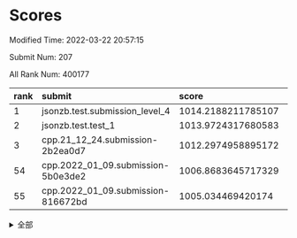 # Scores

Modified Time: 2022-03-22 20:57:15

Submit Num: 207

All Rank Num: 400177

| rank |               submit               |       score        |       sigma        | pk_num |
| :--- | :--------------------------------- | :----------------- | :----------------- | :----- |
| 1    | jsonzb.test.submission_level_4     | 1014.2188211785107 | 0.826125622128789  | 7729   |
| 2    | jsonzb.test.test_1                 | 1013.9724317680583 | 0.8321326347276167 | 7722   |
| 3    | cpp.21_12_24.submission-2b2ea0d7   | 1012.2974958895172 | 0.7850032553411169 | 7733   |
| 54   | cpp.2022_01_09.submission-5b0e3de2 | 1006.8683645717329 | 0.7310172698806904 | 7732   |
| 55   | cpp.2022_01_09.submission-816672bd | 1005.034469420174  | 0.722538834280929  | 7736   |


<details>
<summary>全部</summary>

| rank |                 submit                 |       score        |       sigma        | pk_num |
| :--- | :------------------------------------- | :----------------- | :----------------- | :----- |
| 1    | jsonzb.test.submission_level_4         | 1014.2188211785107 | 0.826125622128789  | 7729   |
| 2    | jsonzb.test.test_1                     | 1013.9724317680583 | 0.8321326347276167 | 7722   |
| 3    | cpp.21_12_24.submission-2b2ea0d7       | 1012.2974958895172 | 0.7850032553411169 | 7733   |
| 4    | gobigger.level_3.submission_level_3_24 | 1011.9035684720833 | 0.7666581031100016 | 7731   |
| 5    | gobigger.level_3.submission_level_3_39 | 1011.5773950625851 | 0.7737384737921399 | 7730   |
| 6    | gobigger.level_3.submission_level_3_29 | 1011.2563478567986 | 0.7601887195595571 | 7738   |
| 7    | gobigger.level_3.submission_level_3_43 | 1011.183208022611  | 0.7620352642825912 | 7732   |
| 8    | gobigger.level_3.submission_level_3_3  | 1011.1472292864063 | 0.7643024762024944 | 7734   |
| 9    | gobigger.level_3.submission_level_3_47 | 1010.9974291819799 | 0.7768220018408892 | 7735   |
| 10   | gobigger.level_3.submission_level_3_40 | 1010.9774387932146 | 0.7832318457784464 | 7726   |
| 11   | gobigger.level_3.submission_level_3_33 | 1010.9159575663034 | 0.7746427559167054 | 7733   |
| 12   | gobigger.level_3.submission_level_3_30 | 1010.8450423159081 | 0.7705070251863536 | 7737   |
| 13   | gobigger.level_3.submission_level_3_18 | 1010.7724248557553 | 0.7499941880840497 | 7738   |
| 14   | gobigger.level_3.submission_level_3_44 | 1010.701399721954  | 0.7753873194685355 | 7735   |
| 15   | gobigger.level_3.submission_level_3_37 | 1010.6871713536926 | 0.7565993969358268 | 7731   |
| 16   | gobigger.level_3.submission_level_3_36 | 1010.5062738214759 | 0.7418845791076276 | 7732   |
| 17   | gobigger.level_3.submission_level_3_10 | 1010.4967547962627 | 0.7729722721574038 | 7734   |
| 18   | gobigger.level_3.submission_level_3_17 | 1010.4240570342167 | 0.7566549408003412 | 7736   |
| 19   | gobigger.level_3.submission_level_3_49 | 1010.4054187754899 | 0.7482132343764509 | 7731   |
| 20   | gobigger.level_3.submission_level_3_25 | 1010.3953760112992 | 0.7634914798899712 | 7731   |
| 21   | gobigger.level_3.submission_level_3_26 | 1010.3809477604849 | 0.7619078229253508 | 7733   |
| 22   | gobigger.level_3.submission_level_3_5  | 1010.2819632789051 | 0.7448788700127509 | 7736   |
| 23   | gobigger.level_3.submission_level_3_27 | 1010.0980218523038 | 0.7355804885265589 | 7739   |
| 24   | gobigger.level_3.submission_level_3_0  | 1010.0915773700171 | 0.7551491719002124 | 7735   |
| 25   | gobigger.level_3.submission_level_3_15 | 1009.9540322580513 | 0.7734827521918325 | 7733   |
| 26   | gobigger.level_3.submission_level_3_48 | 1009.850123008121  | 0.7472896033721442 | 7730   |
| 27   | gobigger.level_3.submission_level_3_22 | 1009.7794985839253 | 0.7758089106450599 | 7734   |
| 28   | gobigger.level_3.submission_level_3_11 | 1009.774705612642  | 0.7631044305023766 | 7735   |
| 29   | gobigger.level_3.submission_level_3_46 | 1009.7669450196108 | 0.7428010932013387 | 7736   |
| 30   | gobigger.level_3.submission_level_3_35 | 1009.7446132463868 | 0.7410484847857627 | 7734   |
| 31   | gobigger.level_3.submission_level_3_41 | 1009.67478192355   | 0.7607278520632438 | 7735   |
| 32   | gobigger.level_3.submission_level_3_34 | 1009.6567439132593 | 0.7481128223731415 | 7731   |
| 33   | gobigger.level_3.submission_level_3_14 | 1009.6383691195077 | 0.7647321120065571 | 7733   |
| 34   | gobigger.level_3.submission_level_3_6  | 1009.5394276409236 | 0.7631848901044218 | 7736   |
| 35   | gobigger.level_3.submission_level_3_23 | 1009.5174001923372 | 0.7524179474118778 | 7733   |
| 36   | gobigger.level_3.submission_level_3_31 | 1009.4757646379518 | 0.7482080263186671 | 7733   |
| 37   | gobigger.level_3.submission_level_3_7  | 1009.4433192860266 | 0.7616423327447961 | 7738   |
| 38   | gobigger.level_3.submission_level_3_19 | 1009.4292883768871 | 0.7568240784128516 | 7734   |
| 39   | gobigger.level_3.submission_level_3_12 | 1009.3111358841    | 0.7447658455178048 | 7734   |
| 40   | gobigger.level_3.submission_level_3_20 | 1009.3018025911169 | 0.742113920203171  | 7735   |
| 41   | gobigger.level_3.submission_level_3_9  | 1009.2783262497292 | 0.7371994446060658 | 7735   |
| 42   | gobigger.level_3.submission_level_3_1  | 1009.1770715717474 | 0.7759567435568689 | 7730   |
| 43   | gobigger.level_3.submission_level_3_21 | 1009.1061034286497 | 0.7514133790988357 | 7735   |
| 44   | gobigger.level_3.submission_level_3_13 | 1009.0798489105844 | 0.7404087995009795 | 7729   |
| 45   | gobigger.level_3.submission_level_3_45 | 1009.0724468621505 | 0.7382342145044444 | 7731   |
| 46   | gobigger.level_3.submission_level_3_4  | 1009.0281682619719 | 0.7313889959014439 | 7729   |
| 47   | gobigger.level_3.submission_level_3_42 | 1008.9352121274803 | 0.7576756865870471 | 7730   |
| 48   | gobigger.level_3.submission_level_3_2  | 1008.9142029164404 | 0.7699104682376482 | 7731   |
| 49   | gobigger.level_3.submission_level_3_32 | 1008.8028636965316 | 0.735192607516804  | 7734   |
| 50   | gobigger.level_3.submission_level_3_16 | 1008.6650091373871 | 0.7508825162204376 | 7737   |
| 51   | gobigger.level_3.submission_level_3_28 | 1008.5333354223409 | 0.7530490837130493 | 7730   |
| 52   | gobigger.level_3.submission_level_3_38 | 1008.3495687956812 | 0.7367850562142457 | 7736   |
| 53   | gobigger.level_3.submission_level_3_8  | 1008.338986324782  | 0.7413432858925781 | 7727   |
| 54   | cpp.2022_01_09.submission-5b0e3de2     | 1006.8683645717329 | 0.7310172698806904 | 7732   |
| 55   | cpp.2022_01_09.submission-816672bd     | 1005.034469420174  | 0.722538834280929  | 7736   |
| 56   | gobigger.level_1.submission_level_1_16 | 1004.6007654629842 | 0.7305989717734304 | 7734   |
| 57   | gobigger.level_1.submission_level_1_9  | 1004.5186776652075 | 0.715533534094115  | 7735   |
| 58   | gobigger.level_1.submission_level_1_28 | 1004.4063943271788 | 0.7154302154611258 | 7728   |
| 59   | gobigger.level_1.submission_level_1_8  | 1004.3425279415006 | 0.7029089384690818 | 7735   |
| 60   | gobigger.level_1.submission_level_1_19 | 1004.2820208090646 | 0.7099029978357865 | 7737   |
| 61   | gobigger.level_1.submission_level_1_12 | 1004.2810193808424 | 0.7136050894889159 | 7730   |
| 62   | gobigger.level_1.submission_level_1_24 | 1004.2474718937063 | 0.7206802528041862 | 7735   |
| 63   | gobigger.level_1.submission_level_1_15 | 1004.1325580296392 | 0.7173590825112874 | 7734   |
| 64   | gobigger.level_1.submission_level_1_29 | 1004.127722567876  | 0.7111866517361529 | 7738   |
| 65   | gobigger.level_1.submission_level_1_36 | 1004.120844680737  | 0.7013962977473731 | 7736   |
| 66   | gobigger.level_1.submission_level_1_37 | 1004.0013531379011 | 0.7191778456397059 | 7737   |
| 67   | gobigger.level_1.submission_level_1_22 | 1003.9777218873394 | 0.7245079949616845 | 7727   |
| 68   | gobigger.level_1.submission_level_1_30 | 1003.8541027977843 | 0.7159941769126696 | 7725   |
| 69   | gobigger.level_1.submission_level_1_44 | 1003.7248747793066 | 0.7223935804957032 | 7729   |
| 70   | gobigger.level_1.submission_level_1_27 | 1003.6592258619419 | 0.735541135540319  | 7734   |
| 71   | gobigger.level_1.submission_level_1_7  | 1003.648911536552  | 0.7325332797270193 | 7732   |
| 72   | gobigger.level_1.submission_level_1_11 | 1003.6479586796804 | 0.717347746623401  | 7727   |
| 73   | gobigger.level_1.submission_level_1_1  | 1003.5992023338067 | 0.7090829201643264 | 7729   |
| 74   | gobigger.level_1.submission_level_1_17 | 1003.5921647242776 | 0.7221640649132407 | 7735   |
| 75   | gobigger.level_1.submission_level_1_21 | 1003.550209057774  | 0.7175293242525659 | 7729   |
| 76   | gobigger.level_1.submission_level_1_6  | 1003.5312853985033 | 0.7028612022782057 | 7735   |
| 77   | gobigger.level_1.submission_level_1_41 | 1003.4959382703996 | 0.7073436687643545 | 7731   |
| 78   | gobigger.level_1.submission_level_1_33 | 1003.4586035864447 | 0.7141155017584927 | 7739   |
| 79   | gobigger.level_1.submission_level_1_42 | 1003.4518838203085 | 0.7154326460144688 | 7734   |
| 80   | gobigger.level_1.submission_level_1_26 | 1003.4440325947395 | 0.7246205680812515 | 7734   |
| 81   | gobigger.level_1.submission_level_1_46 | 1003.3822860857051 | 0.7079225839255061 | 7732   |
| 82   | gobigger.level_1.submission_level_1_32 | 1003.3674295769242 | 0.7102107223771421 | 7734   |
| 83   | gobigger.level_1.submission_level_1_13 | 1003.2632787913853 | 0.7199072039170102 | 7735   |
| 84   | gobigger.level_1.submission_level_1_35 | 1003.1893814633361 | 0.7220359283034453 | 7732   |
| 85   | gobigger.level_1.submission_level_1_25 | 1003.1378222896833 | 0.7239995179058364 | 7731   |
| 86   | gobigger.level_1.submission_level_1_38 | 1003.1338469230276 | 0.7192774925489133 | 7731   |
| 87   | gobigger.level_1.submission_level_1_20 | 1003.1336029374817 | 0.7238225458347651 | 7729   |
| 88   | gobigger.level_1.submission_level_1_39 | 1003.0801665890083 | 0.7113917129354863 | 7736   |
| 89   | gobigger.level_1.submission_level_1_5  | 1003.0772360053573 | 0.7172136559972107 | 7733   |
| 90   | gobigger.level_1.submission_level_1_23 | 1003.0366896929395 | 0.7166542714565907 | 7734   |
| 91   | gobigger.level_1.submission_level_1_48 | 1002.9679226906806 | 0.7188253974546228 | 7738   |
| 92   | gobigger.level_1.submission_level_1_3  | 1002.9022259213965 | 0.7209233801249075 | 7730   |
| 93   | gobigger.level_1.submission_level_1_14 | 1002.8991019396052 | 0.7117399345406091 | 7736   |
| 94   | gobigger.level_1.submission_level_1_4  | 1002.8051122045772 | 0.7174129828623566 | 7736   |
| 95   | gobigger.level_1.submission_level_1_31 | 1002.6971138007307 | 0.7262978695665694 | 7731   |
| 96   | gobigger.level_1.submission_level_1_40 | 1002.6824712946342 | 0.7088340045262637 | 7731   |
| 97   | gobigger.level_1.submission_level_1_0  | 1002.5878148061637 | 0.7050623438595801 | 7728   |
| 98   | gobigger.level_1.submission_level_1_49 | 1002.5406688593172 | 0.7025094907467344 | 7730   |
| 99   | gobigger.level_1.submission_level_1_47 | 1002.5258043999366 | 0.7168228168210875 | 7732   |
| 100  | gobigger.level_1.submission_level_1_43 | 1002.4979993135486 | 0.7150308033111193 | 7733   |
| 101  | gobigger.level_1.submission_level_1_2  | 1002.480146814509  | 0.7152979872006187 | 7728   |
| 102  | gobigger.level_1.submission_level_1_10 | 1002.3270938717671 | 0.714317456005385  | 7728   |
| 103  | gobigger.level_1.submission_level_1_18 | 1001.9355524583503 | 0.7121317384441305 | 7738   |
| 104  | gobigger.level_1.submission_level_1_34 | 1001.6462808332844 | 0.7071488314804835 | 7729   |
| 105  | gobigger.level_1.submission_level_1_45 | 1001.6201422780998 | 0.7008803698117165 | 7734   |
| 106  | gobigger.random.submission_random_19   | 997.6971332762964  | 0.7072028251148118 | 7729   |
| 107  | gobigger.random.submission_random_47   | 997.2481269860881  | 0.7169213011285686 | 7732   |
| 108  | gobigger.random.submission_random_45   | 997.1995300515173  | 0.7187167771974043 | 7738   |
| 109  | gobigger.random.submission_random_28   | 997.158200248338   | 0.7113502340793845 | 7733   |
| 110  | gobigger.random.submission_random_49   | 997.0783627859988  | 0.7046845943350989 | 7738   |
| 111  | gobigger.random.submission_random_10   | 997.0052800640738  | 0.7107908261642245 | 7732   |
| 112  | gobigger.random.submission_random_43   | 996.9382437077381  | 0.7064500631382348 | 7730   |
| 113  | gobigger.random.submission_random_8    | 996.6457748759708  | 0.7024462467011477 | 7734   |
| 114  | gobigger.random.submission_random_27   | 996.6150744979512  | 0.7120390896568338 | 7737   |
| 115  | gobigger.random.submission_random_31   | 996.5700283568981  | 0.6983363547780759 | 7737   |
| 116  | gobigger.random.submission_random_1    | 996.507465342061   | 0.7068062741551864 | 7732   |
| 117  | gobigger.random.submission_random_9    | 996.4946019090609  | 0.7033247109601491 | 7734   |
| 118  | gobigger.random.submission_random_21   | 996.4772721111112  | 0.711758633962494  | 7733   |
| 119  | gobigger.random.submission_random_20   | 996.4268658605305  | 0.7045695923010903 | 7735   |
| 120  | gobigger.random.submission_random_16   | 996.3625131905118  | 0.7078061298249533 | 7733   |
| 121  | gobigger.random.submission_random_22   | 996.246812025241   | 0.703005071899285  | 7732   |
| 122  | gobigger.random.submission_random_18   | 996.2340212109015  | 0.7139911498888111 | 7729   |
| 123  | gobigger.random.submission_random_2    | 996.2280736939241  | 0.7051509763574902 | 7731   |
| 124  | gobigger.random.submission_random_26   | 996.2066377534519  | 0.7181192807875215 | 7734   |
| 125  | gobigger.random.submission_random_15   | 996.1960984450266  | 0.7138467163751449 | 7734   |
| 126  | gobigger.random.submission_random_44   | 996.1557007652553  | 0.7047835337133661 | 7731   |
| 127  | gobigger.random.submission_random_40   | 996.1495056682387  | 0.7281743506435565 | 7732   |
| 128  | gobigger.random.submission_random_48   | 996.148625242368   | 0.7218375444880908 | 7732   |
| 129  | gobigger.random.submission_random_6    | 996.004735244439   | 0.7132174944396983 | 7736   |
| 130  | gobigger.random.submission_random_41   | 995.9966212455492  | 0.7095497062386316 | 7725   |
| 131  | gobigger.random.submission_random_17   | 995.9263287863213  | 0.7186714306007294 | 7731   |
| 132  | gobigger.random.submission_random_14   | 995.8945691649241  | 0.7236871614144339 | 7731   |
| 133  | gobigger.random.submission_random_29   | 995.8567310784132  | 0.7132628337893617 | 7734   |
| 134  | gobigger.random.submission_random_34   | 995.8412410073624  | 0.7163090063833059 | 7737   |
| 135  | gobigger.random.submission_random_36   | 995.7872810916544  | 0.7103190595252187 | 7727   |
| 136  | gobigger.random.submission_random_30   | 995.7675289465195  | 0.7106999573557287 | 7735   |
| 137  | gobigger.random.submission_random_46   | 995.7582155253966  | 0.7112239670134256 | 7734   |
| 138  | gobigger.random.submission_random_13   | 995.7508128044215  | 0.7174242053309916 | 7733   |
| 139  | gobigger.random.submission_random_32   | 995.7475174477521  | 0.7013933836130547 | 7726   |
| 140  | gobigger.random.submission_random_38   | 995.6915682328104  | 0.7028941046354861 | 7735   |
| 141  | gobigger.random.submission_random_0    | 995.6873578561701  | 0.7172720082789383 | 7734   |
| 142  | gobigger.random.submission_random_12   | 995.6808089448484  | 0.7149755436121672 | 7734   |
| 143  | gobigger.random.submission_random_25   | 995.6307743375415  | 0.7103274729810276 | 7733   |
| 144  | gobigger.random.submission_random_3    | 995.5997352249378  | 0.716083064326076  | 7737   |
| 145  | gobigger.random.submission_random_39   | 995.5774510653098  | 0.7266028584221222 | 7736   |
| 146  | gobigger.random.submission_random_5    | 995.54886182299    | 0.7207716888261695 | 7735   |
| 147  | gobigger.random.submission_random_4    | 995.5184769182697  | 0.7367068186507105 | 7738   |
| 148  | gobigger.random.submission_random_37   | 995.4775849383421  | 0.7279022453614714 | 7734   |
| 149  | gobigger.random.submission_random_42   | 995.4666358792686  | 0.7126836838728785 | 7730   |
| 150  | gobigger.random.submission_random_7    | 995.3978516371766  | 0.7252234201323157 | 7735   |
| 151  | gobigger.random.submission_random_35   | 995.2783960307768  | 0.7091702386070717 | 7732   |
| 152  | gobigger.random.submission_random_11   | 995.1693052737216  | 0.7060262070433951 | 7734   |
| 153  | gobigger.random.submission_random_33   | 995.0584298819307  | 0.6993399431907756 | 7734   |
| 154  | gobigger.random.submission_random_24   | 994.6706284232736  | 0.7146363814958213 | 7736   |
| 155  | gobigger.random.submission_random_23   | 994.5852221860575  | 0.7184283697031024 | 7738   |
| 156  | gobigger.level_2.submission_level_2_19 | 994.2914891798142  | 0.7289371675630699 | 7730   |
| 157  | gobigger.level_2.submission_level_2_21 | 993.6637505365258  | 0.739277950415865  | 7735   |
| 158  | gobigger.level_2.submission_level_2_15 | 993.4742245922522  | 0.7460687629929307 | 7732   |
| 159  | gobigger.level_2.submission_level_2_38 | 993.2161946750891  | 0.7340004111689041 | 7737   |
| 160  | gobigger.level_2.submission_level_2_33 | 993.0638859837819  | 0.7422149317617205 | 7735   |
| 161  | gobigger.level_2.submission_level_2_3  | 993.0474959124899  | 0.7313583076635264 | 7731   |
| 162  | gobigger.level_2.submission_level_2_41 | 993.0458414519599  | 0.7345260074436144 | 7735   |
| 163  | gobigger.level_2.submission_level_2_48 | 993.0101893163701  | 0.7309331427615601 | 7730   |
| 164  | gobigger.level_2.submission_level_2_36 | 993.0065220160512  | 0.7287075873955069 | 7727   |
| 165  | gobigger.level_2.submission_level_2_49 | 992.9951308672627  | 0.7436263946515633 | 7734   |
| 166  | gobigger.level_2.submission_level_2_30 | 992.876082853234   | 0.7577012346481997 | 7730   |
| 167  | gobigger.level_2.submission_level_2_10 | 992.8718151716552  | 0.7617519096037887 | 7737   |
| 168  | gobigger.level_2.submission_level_2_37 | 992.862574615231   | 0.7480239845572703 | 7734   |
| 169  | gobigger.level_2.submission_level_2_44 | 992.7239289253102  | 0.7581248761187469 | 7734   |
| 170  | gobigger.level_2.submission_level_2_13 | 992.6994987695264  | 0.7416159466745722 | 7737   |
| 171  | gobigger.level_2.submission_level_2_45 | 992.5215717478334  | 0.7421666079430074 | 7734   |
| 172  | gobigger.level_2.submission_level_2_5  | 992.4216543883231  | 0.7513610882546143 | 7733   |
| 173  | gobigger.level_2.submission_level_2_47 | 992.3793285408548  | 0.7425300771504867 | 7732   |
| 174  | gobigger.level_2.submission_level_2_32 | 992.3451964059813  | 0.7454771349141843 | 7732   |
| 175  | gobigger.level_2.submission_level_2_35 | 992.3343986996283  | 0.7364749291927551 | 7729   |
| 176  | gobigger.level_2.submission_level_2_26 | 992.2984999501944  | 0.7326192284356416 | 7737   |
| 177  | gobigger.level_2.submission_level_2_16 | 992.1723120443015  | 0.7536465458325197 | 7733   |
| 178  | gobigger.level_2.submission_level_2_42 | 992.1477963405029  | 0.7410818882243125 | 7728   |
| 179  | gobigger.level_2.submission_level_2_2  | 992.082106800537   | 0.7706154882859889 | 7728   |
| 180  | gobigger.level_2.submission_level_2_14 | 992.0671216757049  | 0.7571636574796426 | 7732   |
| 181  | gobigger.level_2.submission_level_2_0  | 992.0275479080893  | 0.7386116305719376 | 7735   |
| 182  | gobigger.level_2.submission_level_2_18 | 991.9326708413042  | 0.7550897413566938 | 7738   |
| 183  | gobigger.level_2.submission_level_2_39 | 991.8802393576071  | 0.762239217092104  | 7733   |
| 184  | gobigger.level_2.submission_level_2_4  | 991.8350464470417  | 0.7458766627073382 | 7724   |
| 185  | gobigger.level_2.submission_level_2_17 | 991.8119458223179  | 0.7474517295836094 | 7736   |
| 186  | gobigger.level_2.submission_level_2_24 | 991.7305641350395  | 0.7500020133440094 | 7733   |
| 187  | gobigger.level_2.submission_level_2_7  | 991.7187408862885  | 0.7303809842345256 | 7730   |
| 188  | gobigger.level_2.submission_level_2_8  | 991.6337452033754  | 0.7443981210583136 | 7733   |
| 189  | gobigger.level_2.submission_level_2_29 | 991.5991695207313  | 0.7474757407218419 | 7736   |
| 190  | gobigger.level_2.submission_level_2_1  | 991.4635552655376  | 0.7445646089648936 | 7731   |
| 191  | gobigger.level_2.submission_level_2_9  | 991.389502523764   | 0.7384931075992008 | 7733   |
| 192  | gobigger.level_2.submission_level_2_31 | 991.3541426594959  | 0.747030185633173  | 7736   |
| 193  | gobigger.level_2.submission_level_2_12 | 991.2976983554306  | 0.7508404282335516 | 7736   |
| 194  | gobigger.level_2.submission_level_2_11 | 991.2701582289426  | 0.7510660917639324 | 7728   |
| 195  | gobigger.level_2.submission_level_2_20 | 991.1226056196625  | 0.7598459302089237 | 7730   |
| 196  | gobigger.level_2.submission_level_2_27 | 991.0942118154777  | 0.7651521572740955 | 7733   |
| 197  | gobigger.level_2.submission_level_2_25 | 990.9276011560544  | 0.7645136369503616 | 7736   |
| 198  | gobigger.level_2.submission_level_2_23 | 990.9176891488281  | 0.7695035609240011 | 7731   |
| 199  | gobigger.level_2.submission_level_2_34 | 990.9138953385218  | 0.7384095471761518 | 7733   |
| 200  | gobigger.level_2.submission_level_2_40 | 990.8213374226312  | 0.7505951940900499 | 7733   |
| 201  | gobigger.level_2.submission_level_2_43 | 990.6418953553767  | 0.7610843937045244 | 7728   |
| 202  | gobigger.level_2.submission_level_2_22 | 990.6211807424304  | 0.7728405413041959 | 7731   |
| 203  | gobigger.level_2.submission_level_2_6  | 990.4422051323734  | 0.7446653680167273 | 7734   |
| 204  | gobigger.level_2.submission_level_2_46 | 990.3907537903034  | 0.78589460087091   | 7730   |
| 205  | gobigger.level_2.submission_level_2_28 | 989.1700369670409  | 0.7727706351167754 | 7735   |
| 206  | gobigger.none.submission_none_0        | 979.7751361727923  | 1.2266528938700005 | 7734   |
| 207  | gobigger.none.submission_none_1        | 976.3671897136873  | 1.4714733358800771 | 7734   |

</details>
